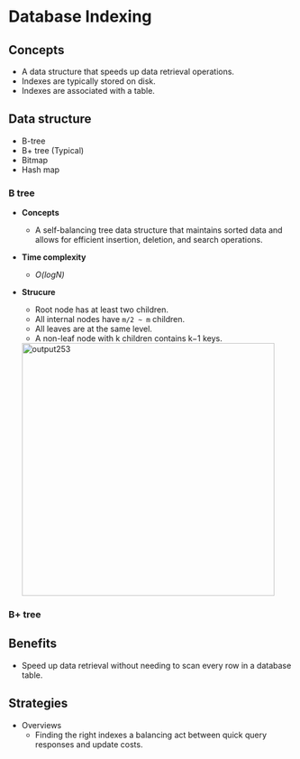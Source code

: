 # Database Indexing

## Concepts
- A data structure that speeds up data retrieval operations.
- Indexes are typically stored on disk.
- Indexes are associated with a table.

## Data structure
- B-tree
- B+ tree (Typical)
- Bitmap
- Hash map

### B tree
- **Concepts**
   - A self-balancing tree data structure that maintains sorted data and allows for efficient insertion, deletion, and search operations.
- **Time complexity**
   - *O(logN)*
- **Strucure**
   - Root node has at least two children.
   - All internal nodes have `m/2 ~ m` children.
   - All leaves are at the same level.
   - A non-leaf node with k children contains k−1 keys.

  <img width="448" alt="output253" src="https://github.com/wuyichen24/system-design-knowledge/assets/8989447/0557b681-40e8-4389-bbad-68675884669c">

### B+ tree


## Benefits
- Speed up data retrieval without needing to scan every row in a database table.

## Strategies
- Overviews
   - Finding the right indexes a balancing act between quick query responses and update costs.
